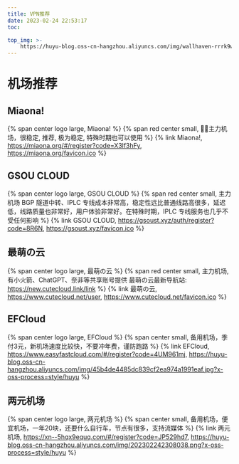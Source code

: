 ```yaml
---
title: VPN推荐
date: 2023-02-24 22:53:17
toc:

top_img: >-
    https://huyu-blog.oss-cn-hangzhou.aliyuncs.com/img/wallhaven-rrrk9w_2560x1440.webp?x-oss-process=style/huyu
---
```


# 机场推荐

## Miaona! 

{% span center logo large, Miaona! %}
{% span red center small, 👍🏻主力机场，很稳定, 推荐, 极为稳定, 特殊时期也可以使用  %}
{% link Miaona!, https://miaona.org/#/register?code=X3lf3hFy, https://miaona.org/favicon.ico %}

## GSOU CLOUD

{% span center logo large, GSOU CLOUD %}
{% span red center small, 主力机场 BGP 隧道中转、IPLC 专线成本非常高，稳定性远比普通线路高很多，延迟低，线路质量也非常好，用户体验非常好。在特殊时期，IPLC 专线服务也几乎不受任何影响 %}
{% link GSOU CLOUD, https://gsoust.xyz/auth/register?code=8R6N, https://gsoust.xyz/favicon.ico %}

## 最萌の云

{% span center logo large, 最萌の云 %}
{% span red center small, 主力机场, 有小火箭、ChatGPT、奈非等共享账号提供 最萌の云最新导航站: https://new.cutecloud.link/link %}
{% link 最萌の云, https://www.cutecloud.net/user, https://www.cutecloud.net/favicon.ico %}

## EFCloud

{% span center logo large, EFCloud %}
{% span center small, 备用机场，季付3元，新机场速度比较快，不要冲年费，谨防跑路 %}
{% link EFCloud, https://www.easyfastcloud.com/#/register?code=4UM961mj, https://huyu-blog.oss-cn-hangzhou.aliyuncs.com/img/45b4de4485dc839cf2ea974a1991eaf.jpg?x-oss-process=style/huyu %}

## 两元机场

{% span center logo large, 两元机场 %}
{% span center small, 备用机场，便宜机场，一年20块，还要什么自行车，节点有很多，支持流媒体 %}
{% link 两元机场, https://xn--5hqx9equq.com/#/register?code=JP529hd7, https://huyu-blog.oss-cn-hangzhou.aliyuncs.com/img/202302242308038.png?x-oss-process=style/huyu %}
